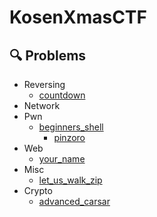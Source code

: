 # KosenXmasCTF
## 🔍 Problems
- Reversing
  - [countdown](https://github.com/KosenXmasCTF/countdown)
- Network
- Pwn
  - [beginners_shell](https://github.com/KosenXmasCTF/begineers_shell)
	- [pinzoro](https://github.com/KosenXmasCTF/pinzoro)
- Web
  - [your_name](https://github.com/KosenXmasCTF/your_name)
- Misc
  - [let_us_walk_zip](https://github.com/KosenXmasCTF/let_us_walk_zip)
- Crypto
  - [advanced_carsar](https://github.com/KosenXmasCTF/advanced_carsar)
